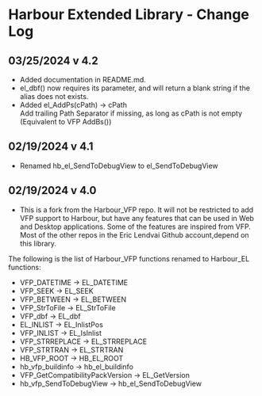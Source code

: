 # Harbour Extended Library - Change Log

## 03/25/2024 v 4.2
* Added documentation in README.md.
* el_dbf() now requires its parameter, and will return a blank string if the alias does not exists.
* Added el_AddPs(cPath) -> cPath   
  Add trailing Path Separator if missing, as long as cPath is not empty (Equivalent to VFP AddBs())   

## 02/19/2024 v 4.1
* Renamed hb_el_SendToDebugView to el_SendToDebugView

## 02/19/2024 v 4.0
* This is a fork from the Harbour_VFP repo. It will not be restricted to add VFP support to Harbour, but have any features that can be used in Web and Desktop applications. Some of the features are inspired from VFP. Most of the other repos in the Eric Lendvai Github account,depend on this library.

The following is the list of Harbour_VFP functions renamed to Harbour_EL functions:

* VFP_DATETIME     -> EL_DATETIME
* VFP_SEEK         -> EL_SEEK
* VFP_BETWEEN      -> EL_BETWEEN
* VFP_StrToFile    -> EL_StrToFile
* VFP_dbf          -> EL_dbf
* EL_INLIST        -> EL_InlistPos
* VFP_INLIST       -> EL_IsInlist
* VFP_STRREPLACE   -> EL_STRREPLACE
* VFP_STRTRAN      -> EL_STRTRAN
* HB_VFP_ROOT      -> HB_EL_ROOT
* hb_vfp_buildinfo -> hb_el_buildinfo
* VFP_GetCompatibilityPackVersion -> EL_GetVersion
* hb_vfp_SendToDebugView          -> hb_el_SendToDebugView
